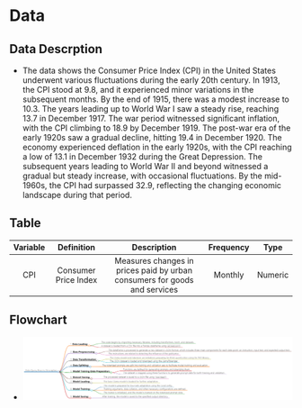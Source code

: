 # Data
## Data Descrption
- The data shows the Consumer Price Index (CPI) in the United States underwent various fluctuations during the early 20th century. In 1913, the CPI stood at 9.8, and it experienced minor variations in the subsequent months. By the end of 1915, there was a modest increase to 10.3. The years leading up to World War I saw a steady rise, reaching 13.7 in December 1917. The war period witnessed significant inflation, with the CPI climbing to 18.9 by December 1919. The post-war era of the early 1920s saw a gradual decline, hitting 19.4 in December 1920. The economy experienced deflation in the early 1920s, with the CPI reaching a low of 13.1 in December 1932 during the Great Depression. The subsequent years leading to World War II and beyond witnessed a gradual but steady increase, with occasional fluctuations. By the mid-1960s, the CPI had surpassed 32.9, reflecting the changing economic landscape during that period.
## Table
| **Variable** 	|    **Definition**    	|                              **Description**                              	| **Frequency** 	| **Type** 	|
|:------------:	|:--------------------:	|:-------------------------------------------------------------------------:	|:-------------:	|:--------:	|
|      CPI     	| Consumer Price Index 	| Measures changes in prices paid by urban consumers for goods and services 	|    Monthly    	|  Numeric 	|
## Flowchart
- ![](q.png)